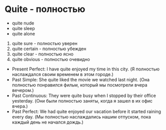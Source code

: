 # Quite - полностью

- quite nude
- quite sleep
- quite alone

1. quite sure - полностью уверен
2. quite certain - полностью убежден
3. quite clear - полностью ясно
4. quite obvious - полностью очевидно

- Present Perfect: I have quite enjoyed my time in this city. (Я полностью наслаждался своим временем в этом городе.)
- Past Simple: She quite liked the movie we watched last night. (Она полностью понравился фильм, который мы посмотрели вчера вечером.)
- Past Continuous: They were quite busy when I stopped by their office yesterday. (Они были полностью заняты, когда я зашел в их офис вчера.)
- Past Perfect: We had quite enjoyed our vacation before it started raining every day. (Мы полностью наслаждались нашим отпуском, пока каждый день не начался дождь.)